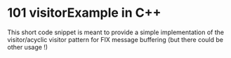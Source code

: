 101 visitorExample in C++
=========================

This short code snippet is meant to provide a simple implementation of the visitor/acyclic visitor pattern for FIX message buffering (but there could be other usage !)
